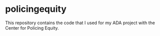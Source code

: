 # policingequity
This repository contains the code that I used for my ADA project with the Center for Policing Equity. 

